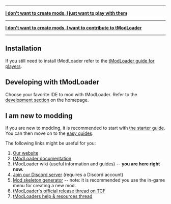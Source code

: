 ___

**[I don't want to create mods, I just want to play with them](tModLoader-guide-for-players)**

___

**[I don't want to create mods, I want to contribute to tModLoader](tModLoader-guide-for-contributors)**

___


## Installation
If you still need to install tModLoader refer to the [tModLoader guide for players](tModLoader-guide-for-players).

## Developing with tModLoader
Choose your favorite IDE to mod with tModLoader. Refer to the [development section](home#development) on the homepage.

## I am new to modding
If you are new to modding, it is recommended to start with [the starter guide](Basic-tModLoader-Modding-Guide). You can then move on to the [easy guides](home#easy-guides).

The following links might be useful for you:
1. [Our website](https://tmodloader.net)
1. [tModLoader documentation](https://tmodloader.github.io/tModLoader/)
2. tModLoader wiki (useful information and guides) -- **you are here right now.**
3. [Join our Discord server](https://discord.gg/tmodloader) (requires a Discord account)
4. [Mod skeleton generator](http://javid.ddns.net/tModLoader/generator/ModSkeletonGenerator.html) -- note: it is recommended you use the in-game menu for creating a new mod.
5. [tModLoader's official release thread on TCF](http://forums.terraria.org/index.php?threads/.23726/)
6. [tModLoaders help & resources thread](http://forums.terraria.org/index.php?threads/tmodloader-code-examples-handy-code-snippets.28901)